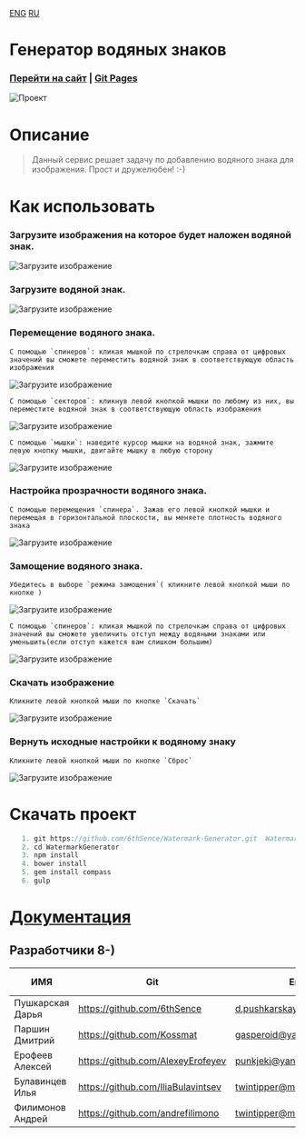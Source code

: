 [ENG](https://github.com/6thSence/Watermark-Generator/blob/readme/README/ENG/README.md) [RU](https://github.com/6thSence/Watermark-Generator/tree/readme/README/RU)   # Генератор водяных знаков ### [Перейти на сайт](http://filimonow.ru/ "Генератор водяных знаков") | [Git Pages](http://6thsence.github.io/Watermark-Generator/ "Watermark Generator")![ Проект ](https://github.com/6thSence/Watermark-Generator/raw/readme/README/image/RU/project.png)# Описание> Данный сервис решает задачу по добавлению водяного знака для изображения. Прост и дружелюбен! :-)# Как использовать ### Загрузите изображения на которое будет наложен водяной знак.![Загрузите изображение](https://github.com/6thSence/Watermark-Generator/raw/readme/README/image/RU/download_1.png)### Загрузите водяной знак.![Загрузите изображение](https://github.com/6thSence/Watermark-Generator/raw/readme/README/image/RU/download_1.png)### Перемещение водяного знака.```C помощью `спинеров`: кликая мышкой по стрелочкам справа от цифровых значений вы сможете переместить водяной знак в соответствующую область изображения```![Загрузите изображение](https://github.com/6thSence/Watermark-Generator/raw/readme/README/image/RU/move_1.png)```C помощью `секторов`: кликнув левой кнопкой мышки по любому из них, вы переместите водяной знак в соответствующую область изображения```![Загрузите изображение](https://github.com/6thSence/Watermark-Generator/raw/readme/README/image/RU/move_2.png)```С помощью `мышки`: наведите курсор мышки на водяной знак, зажмите левую кнопку мышки, двигайте мышку в любую сторону```![Загрузите изображение](https://github.com/6thSence/Watermark-Generator/raw/readme/README/image/RU/move_3.png)### Настройка прозрачности водяного знака. ```C помощью перемещения `спинера`. Зажав его левой кнопкой мышки и перемещая в горизонтальной плоскости, вы меняете плотность водяного знака ```![Загрузите изображение](https://github.com/6thSence/Watermark-Generator/raw/readme/README/image/RU/opacity.png)    ### Замощение водяного знака. ```Убедитесь в выборе `режима замощения`( кликните левой кнопкой мыши по кнопке )```![Загрузите изображение](https://github.com/6thSence/Watermark-Generator/raw/readme/README/image/RU/tiling_1.png)```С помощью `спинеров`: кликая мышкой по стрелочкам справа от цифровых значений вы сможете увеличить отступ между водяными знаками или уменьшить(если отступ кажется вам слишком большим)```![Загрузите изображение](https://github.com/6thSence/Watermark-Generator/raw/readme/README/image/RU/tiling_2.png)    ### Скачать изображение ```Кликните левой кнопкой мыши по кнопке `Скачать`    ```![Загрузите изображение](https://github.com/6thSence/Watermark-Generator/raw/readme/README/image/RU/download.png)    ### Вернуть исходные  настройки к водяному знаку```Кликните левой кнопкой мыши по кнопке `Сброс````![Загрузите изображение](https://github.com/6thSence/Watermark-Generator/raw/readme/README/image/RU/reset.png)# Скачать проект``` js   1. git https://github.com/6thSence/Watermark-Generator.git  WatermarkGenerator   2. cd WatermarkGenerator   3. npm install   4. bower install   5. gem install compass   6. gulp```   # [Документация](https://github.com/6thSence/Watermark-Generator/blob/readme/README/RU/documentation.md)## Разработчики 8-)| ИМЯ | Git | Email | Работа в проекте || --- | --- | ----- | ---------------- || Пушкарская Дарья | https://github.com/6thSence | d.pushkarskaya.pr@gmail.com | Тим-лид | | Паршин Дмитрий | https://github.com/Kossmat | gasperoid@yandex.ru | Вертальщик || Ерофеев Алексей | https://github.com/AlexeyErofeyev | punkjeki@yandex.ru | JS-разарботчик || Булавинцев Илья | https://github.com/IliaBulavintsev | twintipper@mail.ru | JS-разарботчик || Филимонов Андрей | https://github.com/andrefilimono | twintipper@mail.ru | PHP-разарботчик |